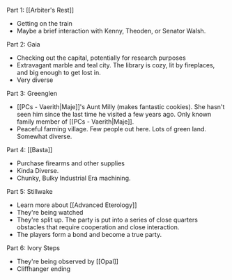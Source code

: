Part 1: [[Arbiter's Rest]]
- Getting on the train
- Maybe a brief interaction with Kenny, Theoden, or Senator Walsh.

Part 2: Gaia
- Checking out the capital, potentially for research purposes
- Extravagant marble and teal city. The library is cozy, lit by fireplaces, and big enough to get lost in.
- Very diverse

Part 3: Greenglen
- [[PCs - Vaerith|Maje]]'s Aunt Milly (makes fantastic cookies). She hasn't seen him since the last time he visited a few years ago. Only known family member of [[PCs - Vaerith|Maje]].
- Peaceful farming village. Few people out here. Lots of green land. Somewhat diverse.

Part 4: [[Basta]]
- Purchase firearms and other supplies
- Kinda Diverse.
- Chunky, Bulky Industrial Era machining. 

Part 5: Stillwake
- Learn more about [[Advanced Eterology]]
- They're being watched
- They're split up. The party is put into a series of close quarters obstacles that require cooperation and close interaction.
- The players form a bond and become a true party.

Part 6: Ivory Steps
- They're being observed by [[Opal]]
- Cliffhanger ending